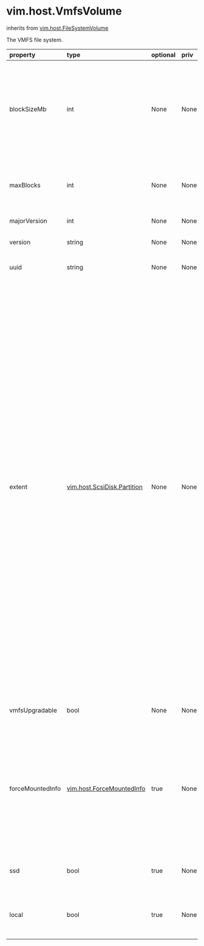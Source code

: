 vim.host.VmfsVolume
===================
inherits from [vim.host.FileSystemVolume](docs/vim.host.FileSystemVolume.md)


The VMFS file system.

| property | type | optional | priv | desc |
|:---------|:-----|:---------|:-----|:-----|
| blockSizeMb | int | None | None | Block size of VMFS.  Determines maximum file size.  The maximum number   of blocks is typically fixed with each specific version of VMFS.  To   increase the maximum size of a VMFS file, increase the block size.   <p>   The minimum block size is 1MB. |
| maxBlocks | int | None | None | Maximum number of blocks.  Determines maximum file size along   with blockSize. See information about the blockSize.   <p> |
| majorVersion | int | None | None | Major version number of VMFS. |
| version | string | None | None | Version string.  Contains major and minor version numbers. |
| uuid | string | None | None | The universally unique identifier assigned to VMFS. |
| extent | [vim.host.ScsiDisk.Partition](vim.host.ScsiDisk.Partition.md "vim.host.ScsiDisk.Partition") | None | None | The list of partition names that comprise this disk's   VMFS extents.   <p>   This property can be accessed via various enclosing objects.   In VirtualCenter, where it can be accessed from multiple   hosts, the value of this property may differ according to the context   in which it is accessed. When accessed from the   <a href="vim.host.VmfsDatastoreInfo.md">VmfsDatastoreInfo</a> object, in VirtualCenter, this   property reflects the extent information of any one of the hosts visible   to the datastore.   <p>   For a VirtualCenter system which manages ESX Server 2.x and   ESX Server 3.x hosts, this extent information is only correlatable   across hosts if the extents are exposed on the same adapter on all hosts   which can access them. To find the extent names for a specific host,   this same property should be accessed via the host's   <a href="vim.host.FileSystemVolume.md">HostFileSystemVolume</a> object, by correlating the uuid of   the VMFS datastore in the VmfsDatastoreInfo object to the uuid in the   FileSystemVolume object.   <p>   For a Virtual Center system which manages only ESX Server hosts with   versions 4.0 onwards , this extent information is correlatable across   hosts, irrespective of the adapters the extents are exposed on. |
| vmfsUpgradable | bool | None | None | Can the filesystem be upgraded to a newer version.<br>See <a href="vim.host.StorageSystem.md#upgradeVmfs">UpgradeVmfs</a><br> |
| forceMountedInfo | [vim.host.ForceMountedInfo](vim.host.ForceMountedInfo.md "vim.host.ForceMountedInfo") | true | None | Information about 'forceMounted' VmfsVolume.   When the system detects a copy of a VmfsVolume, it will not be   auto-mounted on the host and it will be detected as   'UnresolvedVmfsVolume'. If user decides to 'forceMount' the   VmfsVolume on the host, forceMountedInfo will be populated.   It will not be set for automounted VMFS volumes. |
| ssd | bool | true | None | Indicates whether the volume is SSD backed.  If unset, the information whether the volume is SSD backed is unknown. |
| local | bool | true | None | Indicates whether the volume is backed by local disk.  If unset, the information of the volume is local-disk backed is unknown. |


